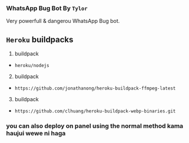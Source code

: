 ### WhatsApp Bug Bot By `Tylor`
Very powerfull & dangerou WhatsApp Bug  bot. 





## `Heroku` buildpacks
1. buildpack
-     heroku/nodejs
   
2. buildpack
-     https://github.com/jonathanong/heroku-buildpack-ffmpeg-latest
3. buildpack

-     https://github.com/clhuang/heroku-buildpack-webp-binaries.git


### you can also deploy on panel using the normal method kama haujui wewe ni haga


